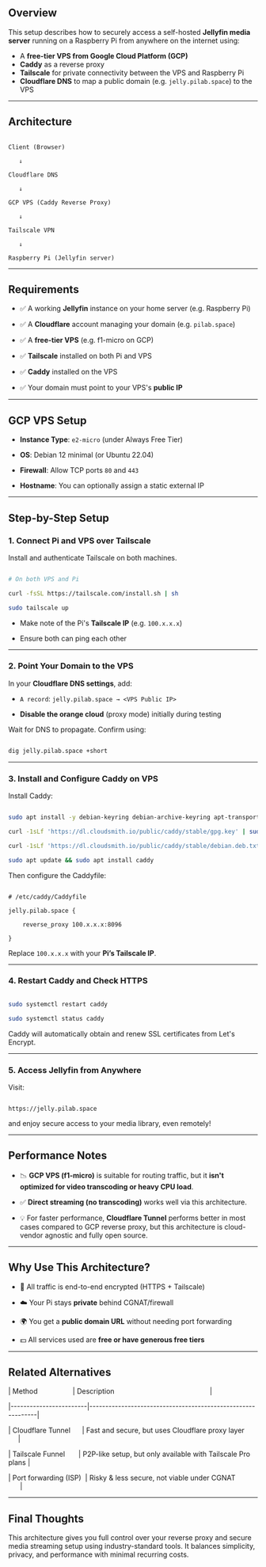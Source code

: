 
## Overview  

This setup describes how to securely access a self-hosted **Jellyfin media server** running on a Raspberry Pi from anywhere on the internet using:

- A **free-tier VPS from Google Cloud Platform (GCP)**
- **Caddy** as a reverse proxy
- **Tailscale** for private connectivity between the VPS and Raspberry Pi
- **Cloudflare DNS** to map a public domain (e.g. `jelly.pilab.space`) to the VPS
---
## Architecture

```text

Client (Browser)

   ↓

Cloudflare DNS

   ↓

GCP VPS (Caddy Reverse Proxy)

   ↓

Tailscale VPN

   ↓

Raspberry Pi (Jellyfin server)

```

---
## Requirements

- ✅ A working **Jellyfin** instance on your home server (e.g. Raspberry Pi)

- ✅ A **Cloudflare** account managing your domain (e.g. `pilab.space`)

- ✅ A **free-tier VPS** (e.g. f1-micro on GCP)

- ✅ **Tailscale** installed on both Pi and VPS

- ✅ **Caddy** installed on the VPS

- ✅ Your domain must point to your VPS's **public IP**

---
## GCP VPS Setup

- **Instance Type**: `e2-micro` (under Always Free Tier)

- **OS**: Debian 12 minimal (or Ubuntu 22.04)

- **Firewall**: Allow TCP ports `80` and `443`

- **Hostname**: You can optionally assign a static external IP

---

## Step-by-Step Setup

### 1. Connect Pi and VPS over Tailscale

Install and authenticate Tailscale on both machines.

```bash

# On both VPS and Pi

curl -fsSL https://tailscale.com/install.sh | sh

sudo tailscale up

```

  

- Make note of the Pi's **Tailscale IP** (e.g. `100.x.x.x`)

- Ensure both can ping each other
---
### 2. Point Your Domain to the VPS

In your **Cloudflare DNS settings**, add:

- `A record`: `jelly.pilab.space → <VPS Public IP>`

- **Disable the orange cloud** (proxy mode) initially during testing

Wait for DNS to propagate. Confirm using:  

```bash

dig jelly.pilab.space +short

```
  

---
### 3. Install and Configure Caddy on VPS

  
Install Caddy:


```bash

sudo apt install -y debian-keyring debian-archive-keyring apt-transport-https

curl -1sLf 'https://dl.cloudsmith.io/public/caddy/stable/gpg.key' | sudo gpg --dearmor -o /usr/share/keyrings/caddy-stable-archive-keyring.gpg

curl -1sLf 'https://dl.cloudsmith.io/public/caddy/stable/debian.deb.txt' | sudo tee /etc/apt/sources.list.d/caddy-stable.list

sudo apt update && sudo apt install caddy

```

  
Then configure the Caddyfile:


```caddyfile

# /etc/caddy/Caddyfile

jelly.pilab.space {

    reverse_proxy 100.x.x.x:8096

}

```
  

Replace `100.x.x.x` with your **Pi’s Tailscale IP**.

---
### 4. Restart Caddy and Check HTTPS

```bash

sudo systemctl restart caddy

sudo systemctl status caddy

```

  
Caddy will automatically obtain and renew SSL certificates from Let's Encrypt.

---
### 5. Access Jellyfin from Anywhere

Visit:

```

https://jelly.pilab.space

```

and enjoy secure access to your media library, even remotely!

---

## Performance Notes

  
- 📉 **GCP VPS (f1-micro)** is suitable for routing traffic, but it **isn't optimized for video transcoding or heavy CPU load**.

- ✅ **Direct streaming (no transcoding)** works well via this architecture.

- 💡 For faster performance, **Cloudflare Tunnel** performs better in most cases compared to GCP reverse proxy, but this architecture is cloud-vendor agnostic and fully open source.
  
---
## Why Use This Architecture?

- 🔐 All traffic is end-to-end encrypted (HTTPS + Tailscale)

- ☁️ Your Pi stays **private** behind CGNAT/firewall

- 🌍 You get a **public domain URL** without needing port forwarding

- 💵 All services used are **free or have generous free tiers**

---
## Related Alternatives

  
| Method                  | Description                                                 |

|------------------------|-------------------------------------------------------------|

| Cloudflare Tunnel      | Fast and secure, but uses Cloudflare proxy layer            |

| Tailscale Funnel       | P2P-like setup, but only available with Tailscale Pro plans |

| Port forwarding (ISP)  | Risky & less secure, not viable under CGNAT                 |

---
## Final Thoughts

This architecture gives you full control over your reverse proxy and secure media streaming setup using industry-standard tools. It balances simplicity, privacy, and performance with minimal recurring costs.